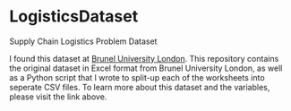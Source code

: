 # LogisticsDataset
Supply Chain Logistics Problem Dataset

I found this dataset at [Brunel University London](https://brunel.figshare.com/articles/dataset/Supply_Chain_Logistics_Problem_Dataset/7558679). This repository contains the original dataset in Excel format from Brunel University London, as well as a Python script that I wrote to split-up each of the worksheets into seperate CSV files. To learn more about this dataset and the variables, please visit the link above.
